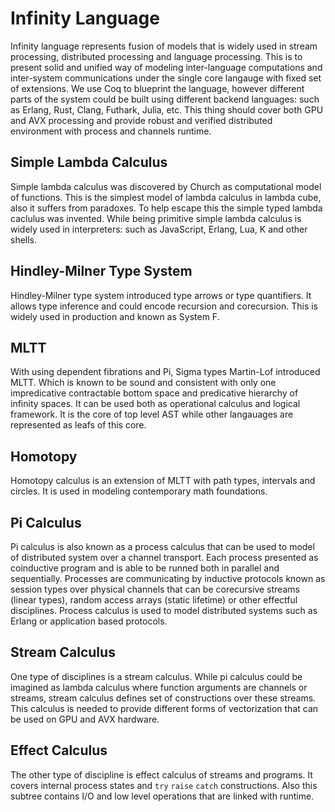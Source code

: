 Infinity Language
=================

Infinity language represents fusion of models that is widely used in stream processing, distributed processing and language processing. This is to present solid and unified way of modeling inter-language computations and inter-system communications under the single core langauge with fixed set of extensions. We use Coq to blueprint the language, however different parts of the system could be built using different backend languages: such as Erlang, Rust, Clang, Futhark, Julia, etc. This thing should cover both GPU and AVX processing and provide robust and verified distributed environment with process and channels runtime.

Simple Lambda Calculus
----------------------

Simple lambda calculus was discovered by Church as computational model of functions.
This is the simplest model of lambda calculus in lambda cube, also it suffers from paradoxes.
To help escape this the simple typed lambda caclulus was invented. While being primitive
simple lambda calculus is widely used in interpreters: such as JavaScript, Erlang, Lua, K and other shells.

Hindley-Milner Type System
--------------------------

Hindley-Milner type system introduced type arrows or type quantifiers.
It allows type inference and could encode recursion and corecursion.
This is widely used in production and known as System F.

MLTT
----

With using dependent fibrations and Pi, Sigma types Martin-Lof introduced MLTT.
Which is known to be sound and consistent with only one impredicative contractable
bottom space and predicative hierarchy of infinity spaces. It can be used both as
operational calculus and logical framework. It is the core of top level AST while
other langauages are represented as leafs of this core.

Homotopy
--------

Homotopy calculus is an extension of MLTT with path types, intervals and circles.
It is used in modeling contemporary math foundations.

Pi Calculus
-----------

Pi calculus is also known as a process calculus that can be used to model of distributed system
over a channel transport. Each process presented as coinductive program and is able
to be runned both in parallel and sequentially. Processes are communicating by inductive protocols
known as session types over physical channels that can be corecursive streams (linear types),
random access arrays (static lifetime) or other effectful disciplines. Process calculus
is used to model distributed systems such as Erlang or application based protocols.

Stream Calculus
---------------

One type of disciplines is a stream calculus. While pi calculus could be imagined as
lambda calculus where function arguments are channels or streams, stream calculus defines set
of constructions over these streams. This calculus is needed to provide different forms
of vectorization that can be used on GPU and AVX hardware.

Effect Calculus
---------------

The other type of discipline is effect calculus of streams and programs. It covers internal
process states and `try` `raise` `catch` constructions. Also this subtree contains I/O and
low level operations that are linked with runtime.

